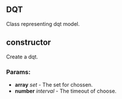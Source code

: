 

<!-- Start index.js -->

## DQT

Class representing dqt model.

## constructor

Create a dqt.

### Params:

* **array** *set* - The set for chossen.
* **number** *interval* - The timeout of choose.

<!-- End index.js -->

